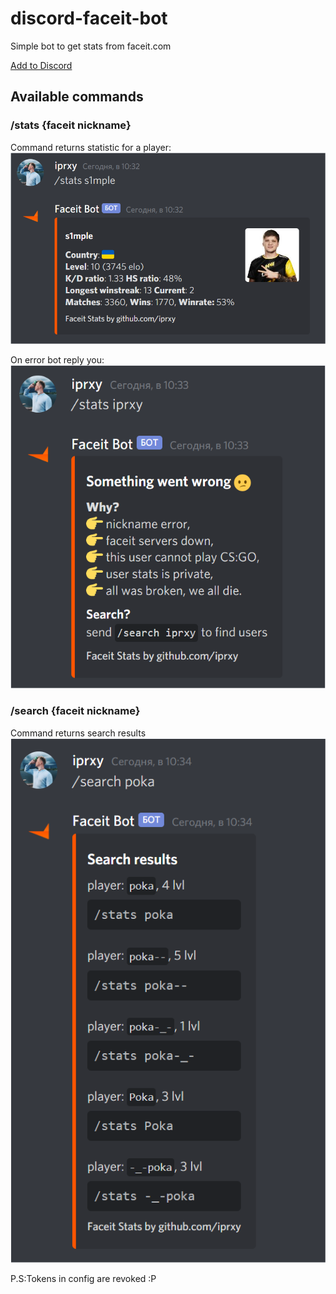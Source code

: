 # discord-faceit-bot

Simple bot to get stats from faceit.com

[Add to Discord](https://discord.com/api/oauth2/authorize?client_id=765642102800646146&permissions=18432&scope=bot)


## Available commands
### /stats {faceit nickname}
Command returns statistic for a player:
![stats command](/assets/statsCommand.png)

On error bot reply you:
![stats error](/assets/statsError.png)
### /search {faceit nickname}
Command returns search results
![stats error](/assets/searchResult.png)



P.S:Tokens in config are revoked :P
